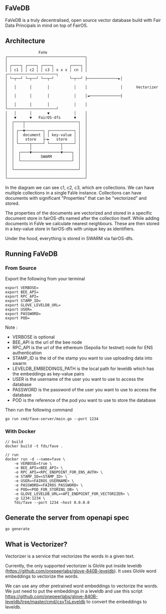 ## FaVeDB

FaVeDB is a truly decentralised, open source vector database build with Fair Data Principals in mind on top of FairOS. 

## Architecture

```
               FaVe
┌───────────────────────────────────┐
│                                   │
│ ┌────┐ ┌────┐ ┌────┐       ┌────┐ │
│ │ c1 │ │ c2 │ │ c3 │ x x x │ cn │ │               ┌──────────────────────┐
│ └─┬──┘ └─┬──┘ └──┬─┘       └─┬──┘ ├──────────────►│                      │
│   │      │       │           │    │               │      Vectorizer      │
│   │      │       │           │    │◄──────────────┤                      │
│   │      │       │           │    │               └──────────────────────┘
│   │      │       ▼           │    │
│   ▼      ▼   FairOS-dfs      ▼    │
│  ┌────┬────────────────────────┐  │
│  │    │                        │  │
│  │ ┌──▼────────┐ ┌───────────┐ │  │
│  │ │  document │ │ key-value │ │  │
│  │ │   store   ├─►   store   │ │  │
│  │ └─────┬─────┘ └─────┬─────┘ │  │
│  │       │             │       │  │
│  │  ┌────▼─────────────▼────┐  │  │
│  │  │         SWARM         │  │  │
│  │  └───────────────────────┘  │  │
│  │                             │  │
│  └─────────────────────────────┘  │
│                                   │
└───────────────────────────────────┘
```

In the diagram we can see c1, c2, c3, which are collections. We can have multiple collections in a single FaVe instance.
Collections can have documents with significant "Properties" that can be "vectorized" and stored.

The properties of the documents are vectorized and stored in a specific document store in fairOS-dfs named after the 
collection itself. While adding documents in FaVe we calculate nearest neighbours. These are then stored in a key-value 
store in fairOS-dfs with unique key as identifiers.

Under the hood, everything is stored in SWARM via fairOS-dfs.

## Running FaVeDB

### From Source
Export the following from your terminal
```
export VERBOSE=                       
export BEE_API=
export RPC_API=
export STAMP_ID=
export GLOVE_LEVELDB_URL=
export USER=
export PASSWORD=
export POD=
```

Note :
- VERBOSE is optional
- BEE_API is the url of the bee node
- RPC_API is the url of the ethereum (Sepolia for testnet) node for ENS authentication
- STAMP_ID is the id of the stamp you want to use uploading data into swarm
- LEVELDB_EMBEDDINGS_PATH is the local path for leveldb which has the embeddings as key-value pairs
- USER is the username of the user you want to use to access the database
- PASSWORD is the password of the user you want to use to access the database
- POD is the reference of the pod you want to use to store the database

Then run the following command
```
go run cmd/fave-server/main.go --port 1234
```

### With Docker

```
// build 
docker build -t fds/fave .

// run
docker run -d --name=fave \
    -e VERBOSE=true \
    -e BEE_API=<BEE_API> \
    -e RPC_API=<RPC_ENDPOINT_FOR_ENS_AUTH> \
    -e STAMP_ID=<STAMP_ID> \
    -e USER=<FAIROS_USERNAME> \
    -e PASSWORD=<FAIROS_PASSWORD> \
    -e POD=<POD_FOR_STORING_DB> \
    -e GLOVE_LEVELDB_URL=<API_ENDPOINT_FOR_VECTORIZER> \
    -p 1234:1234 \
    fds/fave --port 1234 —host 0.0.0.0 

```

## Generate the server from openapi spec

```
go generate
```

## What is Vectorizer?

Vectorizer is a service that vectorizes the words in a given text. 

Currently, the only supported vectorizer is GloVe put inside leveldb (https://github.com/onepeerlabs/glove-840B-leveldb). 
It uses GloVe word embeddings to vectorize the words.

We can use any other pretrained word embeddings to vectorize the words. We just need to put the embeddings in a leveldb 
and use this script https://github.com/onepeerlabs/glove-840B-leveldb/tree/master/cmd/csvToLeveldb to convert the embeddings to leveldb.
